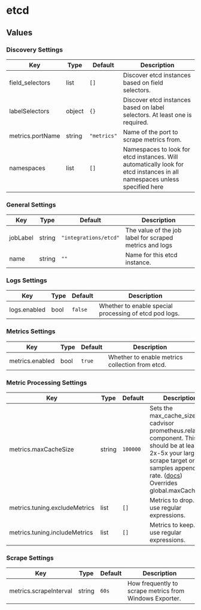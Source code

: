 # etcd

## Values

### Discovery Settings

| Key | Type | Default | Description |
|-----|------|---------|-------------|
| field_selectors | list | `[]` | Discover etcd instances based on field selectors. |
| labelSelectors | object | `{}` | Discover etcd instances based on label selectors. At least one is required. |
| metrics.portName | string | `"metrics"` | Name of the port to scrape metrics from. |
| namespaces | list | `[]` | Namespaces to look for etcd instances. Will automatically look for etcd instances in all namespaces unless specified here |

### General Settings

| Key | Type | Default | Description |
|-----|------|---------|-------------|
| jobLabel | string | `"integrations/etcd"` | The value of the job label for scraped metrics and logs |
| name | string | `""` | Name for this etcd instance. |

### Logs Settings

| Key | Type | Default | Description |
|-----|------|---------|-------------|
| logs.enabled | bool | `false` | Whether to enable special processing of etcd pod logs. |

### Metrics Settings

| Key | Type | Default | Description |
|-----|------|---------|-------------|
| metrics.enabled | bool | `true` | Whether to enable metrics collection from etcd. |

### Metric Processing Settings

| Key | Type | Default | Description |
|-----|------|---------|-------------|
| metrics.maxCacheSize | string | `100000` | Sets the max_cache_size for cadvisor prometheus.relabel component. This should be at least 2x-5x your largest scrape target or samples appended rate. ([docs](https://grafana.com/docs/alloy/latest/reference/components/prometheus.relabel/#arguments)) Overrides global.maxCacheSize |
| metrics.tuning.excludeMetrics | list | `[]` | Metrics to drop. Can use regular expressions. |
| metrics.tuning.includeMetrics | list | `[]` | Metrics to keep. Can use regular expressions. |

### Scrape Settings

| Key | Type | Default | Description |
|-----|------|---------|-------------|
| metrics.scrapeInterval | string | `60s` | How frequently to scrape metrics from Windows Exporter. |
